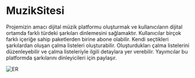 # MuzikSitesi
Projemizin amacı dijital müzik platformu oluşturmak ve kullanıcıların dijital ortamda farklı türdeki 
şarkıları dinlemesini sağlamaktır. Kullanıcılar birçok farklı içeriğe sahip paketlerden birine abone 
olabilir. Kendi seçtikleri şarkılardan oluşan çalma listeleri oluşturabilir. Oluşturdukları çalma 
listelerini düzenleyebilir ve çalma listeleriyle ilgili detaylara yer verebilir. Yayımcılar bu platformda 
şarkılarını dinleyicileri için paylaşır.

![ER](https://user-images.githubusercontent.com/66175721/162495216-3a3c939a-a7c3-40bd-aad5-84c3219f2e50.jpg)
